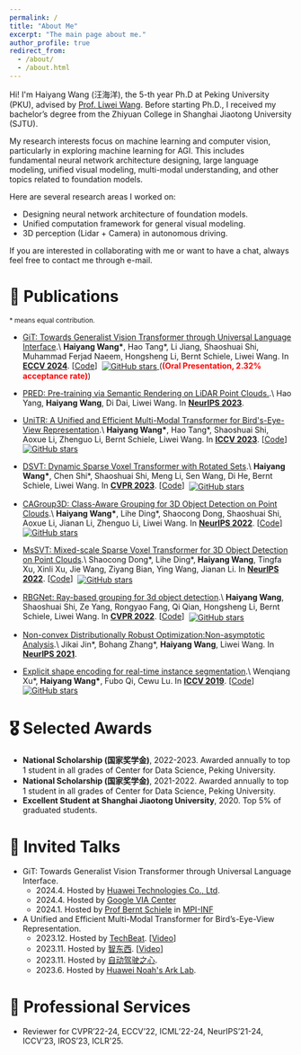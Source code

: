 ```yaml
---
permalink: /
title: "About Me"
excerpt: "The main page about me."
author_profile: true
redirect_from: 
  - /about/
  - /about.html
---
```


Hi! I'm Haiyang Wang (汪海洋), the 5-th year Ph.D at Peking University (PKU), advised by [Prof. Liwei Wang](http://www.liweiwang-pku.com/). Before starting Ph.D., I received my bachelor’s degree from the Zhiyuan College in Shanghai Jiaotong University (SJTU).

My research interests focus on machine learning and computer vision, particularly in exploring machine learning for AGI. This includes fundamental neural network architecture designing, large language modeling, unified visual modeling, multi-modal understanding, and other topics related to foundation models.

Here are several research areas I worked on:
* Designing neural network architecture of foundation models. 
* Unified computation framework for general visual modeling. 
* 3D perception (Lidar + Camera) in autonomous driving.

If you are interested in collaborating with me or want to have a chat, always feel free to contact me through e-mail.

📝 Publications
======
<sub>\* means equal contribution. </sub>

* [GiT: Towards Generalist Vision Transformer through Universal Language Interface](https://www.ecva.net/papers/eccv_2024/papers_ECCV/papers/04158.pdf).\\
**Haiyang Wang\***, Hao Tang\*, Li Jiang, Shaoshuai Shi, Muhammad Ferjad Naeem, Hongsheng Li, Bernt Schiele, Liwei Wang. In [**ECCV 2024**](https://eccv.ecva.net/Conferences/2024). \[[Code](https://github.com/Haiyang-W/GiT)\] &nbsp;<a href="https://github.com/Haiyang-W/GiT"><img alt="GitHub stars" style="vertical-align:middle" src="https://img.shields.io/github/stars/Haiyang-W/GiT?style=social"> </a> (**<font color=red>(Oral Presentation, 2.32% acceptance rate)</font>**)

* [PRED: Pre-training via Semantic Rendering on LiDAR Point Clouds.](https://proceedings.neurips.cc/paper_files/paper/2023/file/903f778fe1341e5351b5b63e0e6b197f-Paper-Conference.pdf).\\
Hao Yang, **Haiyang Wang**, Di Dai, Liwei Wang. In [**NeurIPS 2023**](https://neurips.cc/Conferences/2023).

* [UniTR: A Unified and Efficient Multi-Modal Transformer for Bird's-Eye-View Representation](https://openaccess.thecvf.com/content/ICCV2023/papers/Wang_UniTR_A_Unified_and_Efficient_Multi-Modal_Transformer_for_Birds-Eye-View_Representation_ICCV_2023_paper.pdf).\\
**Haiyang Wang\***, Hao Tang\*, Shaoshuai Shi, Aoxue Li, Zhenguo Li, Bernt Schiele, Liwei Wang. In [**ICCV 2023**](https://iccv2023.thecvf.com/). \[[Code](https://github.com/Haiyang-W/UniTR)\] &nbsp;<a href="https://github.com/Haiyang-W/UniTR"><img alt="GitHub stars" style="vertical-align:middle" src="https://img.shields.io/github/stars/Haiyang-W/UniTR?style=social"> </a>

* [DSVT: Dynamic Sparse Voxel Transformer with Rotated Sets](https://openaccess.thecvf.com/content/CVPR2023/papers/Wang_DSVT_Dynamic_Sparse_Voxel_Transformer_With_Rotated_Sets_CVPR_2023_paper.pdf).\\
**Haiyang Wang\***, Chen Shi\*, Shaoshuai Shi, Meng Li, Sen Wang, Di He, Bernt Schiele, Liwei Wang. In [**CVPR 2023**](https://cvpr.thecvf.com/Conferences/2023). \[[Code](https://github.com/Haiyang-W/DSVT)\] &nbsp;<a href="https://github.com/Haiyang-W/DSVT"><img alt="GitHub stars" style="vertical-align:middle" src="https://img.shields.io/github/stars/Haiyang-W/DSVT?style=social"> </a>

* [CAGroup3D: Class-Aware Grouping for 3D Object Detection on Point Clouds](https://proceedings.neurips.cc/paper_files/paper/2022/file/c1aaf7c3f306fe94f77236dc0756d771-Paper-Conference.pdf).\\
**Haiyang Wang\***, Lihe Ding\*, Shaocong Dong, Shaoshuai Shi, Aoxue Li,  Jianan Li,  Zhenguo Li, Liwei Wang. In [**NeurIPS 2022**](https://neurips.cc/Conferences/2022). \[[Code](https://github.com/Haiyang-W/CAGroup3D)\] &nbsp;<a href="https://github.com/Haiyang-W/CAGroup3D"><img alt="GitHub stars" style="vertical-align:middle" src="https://img.shields.io/github/stars/Haiyang-W/CAGroup3D?style=social"> </a>

* [MsSVT: Mixed-scale Sparse Voxel Transformer for 3D Object Detection on Point Clouds](https://proceedings.neurips.cc/paper_files/paper/2022/file/4bad7c27534efca029ca0d366c47c0e3-Paper-Conference.pdf).\\
Shaocong Dong\*, Lihe Ding\*, **Haiyang Wang**, Tingfa Xu, Xinli Xu, Jie Wang, Ziyang Bian, Ying Wang, Jianan Li. In [**NeurIPS 2022**](https://neurips.cc/Conferences/2022). \[[Code](https://github.com/dscdyc/MsSVT)\] &nbsp;<a href="https://github.com/dscdyc/MsSVT"><img alt="GitHub stars" style="vertical-align:middle" src="https://img.shields.io/github/stars/dscdyc/MsSVT?style=social"> </a>

* [RBGNet: Ray-based grouping for 3d object detection](https://openaccess.thecvf.com/content/CVPR2022/papers/Wang_RBGNet_Ray-Based_Grouping_for_3D_Object_Detection_CVPR_2022_paper.pdf).\\
**Haiyang Wang**, Shaoshuai Shi, Ze Yang, Rongyao Fang, Qi Qian, Hongsheng Li, Bernt Schiele, Liwei Wang. In [**CVPR 2022**](https://cvpr2022.thecvf.com/). \[[Code](https://github.com/Haiyang-W/RBGNet)\]  &nbsp;<a href="https://github.com/Haiyang-W/RBGNet"><img alt="GitHub stars" style="vertical-align:middle" src="https://img.shields.io/github/stars/Haiyang-W/RBGNet?style=social"> </a>

* [Non-convex Distributionally Robust Optimization:Non-asymptotic Analysis](https://proceedings.neurips.cc/paper/2021/file/164bf317ea19ccfd9e97853edc2389f4-Supplemental.pdf).\\
Jikai Jin\*, Bohang Zhang\*, **Haiyang Wang**, Liwei Wang. In [**NeurIPS 2021**](https://neurips.cc/Conferences/2021).

* [Explicit shape encoding for real-time instance segmentation](https://openaccess.thecvf.com/content_ICCV_2019/papers/Xu_Explicit_Shape_Encoding_for_Real-Time_Instance_Segmentation_ICCV_2019_paper.pdf).\\
Wenqiang Xu\*, **Haiyang Wang\***, Fubo Qi, Cewu Lu. In [**ICCV 2019**](https://iccv2019.thecvf.com/). \[[Code](https://github.com/WenqiangX/ese_seg)\] &nbsp;<a href="https://github.com/WenqiangX/ese_seg"><img alt="GitHub stars" style="vertical-align:middle" src="https://img.shields.io/github/stars/WenqiangX/ese_seg?style=social"> </a>

🎖 Selected Awards
======
* **National Scholarship (国家奖学金)**, 2022-2023. Awarded annually to top 1 student in all grades of Center for Data Science, Peking University. 
* **National Scholarship (国家奖学金)**, 2021-2022. Awarded annually to top 1 student in all grades of Center for Data Science, Peking University. 
* **Excellent Student at Shanghai Jiaotong University**, 2020.  Top 5% of graduated students.

💬 Invited Talks
======
* GiT: Towards Generalist Vision Transformer through Universal Language Interface.
  * 2024.4. Hosted by [Huawei Technologies Co., Ltd](https://www.huawei.com/cn/corporate-information).
  * 2024.4. Hosted by [Google VIA Center](https://www.mpg.de/18787770/research-center-visual-computing-interaction-artificial-intelligence)
  * 2024.1. Hosted by [Prof Bernt Schiele](https://scholar.google.com/citations?user=z76PBfYAAAAJ&hl=en) in [MPI-INF](https://www.mpi-inf.mpg.de/departments/computer-vision-and-machine-learning)
* A Unified and Efficient Multi-Modal Transformer for Bird’s-Eye-View Representation.
  * 2023.12. Hosted by [TechBeat](https://www.techbeat.net/). \[[Video](https://www.techbeat.net/talk-info?id=838)\] 
  * 2023.11. Hosted by [智东西](https://course.zhidx.com/). \[[Video](https://course.zhidx.com/c/OGI4M2UzNDJkYWNiNGRkZWQyODM=)\]
  * 2023.11. Hosted by [自动驾驶之心](https://www.zdjszx.com/).
  * 2023.6. Hosted by [Huawei Noah's Ark Lab](https://noahlab.com.hk/#/home). 

🏫 Professional Services
======
* Reviewer for CVPR’22-24, ECCV’22, ICML’22-24, NeurIPS’21-24, ICCV’23, IROS’23, ICLR'25.